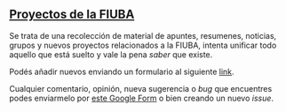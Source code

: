 ## [Proyectos de la FIUBA](https://alepaff.github.io/sabelo-fiuba/)

Se trata de una recolección de material de apuntes, resumenes, noticias, grupos y nuevos proyectos relacionados a la FIUBA, intenta unificar todo aquello que está suelto y vale la pena *saber* que existe.

Podés añadir nuevos enviando un formulario al siguiente [link](https://docs.google.com/forms/d/e/1FAIpQLSe9v8y4L8Dtek3y9u8d5uSiB5SK-P-3FUvo1nhOJIF-pD8j3A/viewform).

Cualquier comentario, opinión, nueva sugerencia o *bug* que encuentres podes enviarmelo por [este Google Form](https://docs.google.com/forms/d/e/1FAIpQLScHmIO1xOiU0hGEVrJgEbKwY8YR4RDCv7aPU451oGFxkY_rgg/viewform) o bien creando un nuevo *issue*.